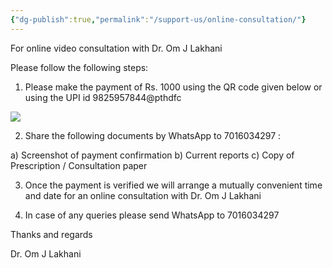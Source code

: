 ```yaml
---
{"dg-publish":true,"permalink":"/support-us/online-consultation/"}
---
```


For online video consultation with Dr. Om J Lakhani

Please follow the following steps:

1. Please make the payment of Rs. 1000 using the QR code given below or using the UPI id 9825957844@pthdfc

![](https://secure-res.craft.do/v2/SxbUNLN9XestgZtC8XkRDXhc7fHw3rwXSABdubcz3xGVKNRxaNbvaHBYr8d9nLNbHkapqdP8QwrABv6RCb24PxFjt73txcwueLusjpqvgq56Pmpaontj9B5y73edTkdMh7nPepZpKC2DmhTt4vEeh9H1wQgBeHKMHWVLh9yE4XPnRyNZiEYDQBvTa6HnqHR8BWUyAqSEG4YMBa2DXFppeUCxjzEemfbWXPFSRhGyBTKcpSNAs1NqT9dc3NRgPLbzztTuBBfE9RwoKQqeSEGR6Kfy8DkkzuTWKSwubysKrRLsArU3JF/Image.jpg)

2. Share the following documents by WhatsApp to 7016034297 :

a) Screenshot of payment confirmation
b) Current reports
c) Copy of Prescription / Consultation paper

3. Once the payment is verified we will arrange a mutually convenient time and date for an online consultation with Dr. Om J Lakhani

4. In case of any queries please send WhatsApp to 7016034297

Thanks and regards

Dr. Om J Lakhani